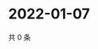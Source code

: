 # 2022-01-07

共 0 条

<!-- BEGIN WEIBO -->
<!-- 最后更新时间 Fri Jan 07 2022 13:15:42 GMT+0800 (China Standard Time) -->

<!-- END WEIBO -->
